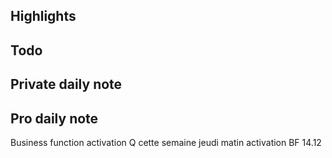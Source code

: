 ## Highlights

## Todo
## Private daily note

## Pro daily note

Business function
activation Q cette semaine
jeudi matin activation BF 14.12

